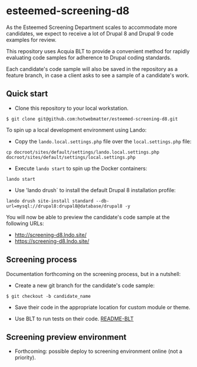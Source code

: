 # esteemed-screening-d8

As the Esteemed Screening Department scales to accommodate more candidates, we
expect to receive a lot of Drupal 8 and Drupal 9 code examples for review.

This repository uses Acquia BLT to provide a convenient method for rapidly
evaluating code samples for adherence to Drupal coding standards.

Each candidate's code sample will also be saved in the repository as a feature
branch, in case a client asks to see a sample of a candidate's work.

## Quick start

* Clone this repository to your local workstation.

```
$ git clone git@github.com:hotwebmatter/esteemed-screening-d8.git
```

To spin up a local development environment using Lando:

* Copy the `lando.local.settings.php` file over the `local.settings.php` file:

```
cp docroot/sites/default/settings/lando.local.settings.php docroot/sites/default/settings/local.settings.php
```

* Execute `lando start` to spin up the Docker containers:

```
lando start
```

* Use 'lando drush` to install the default Drupal 8 installation profile:

```
lando drush site-install standard --db-url=mysql://drupal8:drupal8@database/drupal8 -y
```

You will now be able to preview the candidate's code sample at the following URLs:
- http://screening-d8.lndo.site/
- https://screening-d8.lndo.site/

## Screening process

Documentation forthcoming on the screening process, but in a nutshell:

* Create a new git branch for the candidate's code sample:

```
$ git checkout -b candidate_name
```

* Save their code in the appropriate location for custom module or theme.

* Use BLT to run tests on their code. [README-BLT](./README-BLT.md)

## Screening preview environment

* Forthcoming: possible deploy to screening environment online (not a priority).
